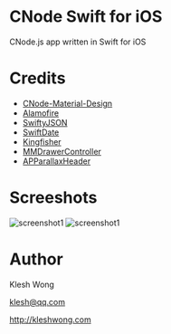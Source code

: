 # CNode Swift for iOS

CNode.js app written in Swift for iOS

# Credits

  * [CNode-Material-Design](https://github.com/TakWolf/CNode-Material-Design)
  * [Alamofire](https://github.com/Alamofire/Alamofire)
  * [SwiftyJSON](https://github.com/SwiftyJSON/SwiftyJSON)
  * [SwiftDate](https://github.com/malcommac/SwiftDate)
  * [Kingfisher](https://github.com/onevcat/Kingfisher)
  * [MMDrawerController](https://github.com/mutualmobile/MMDrawerController)
  * [APParallaxHeader](https://github.com/apping/APParallaxHeader)

# Screeshots

![screenshot1](https://raw.githubusercontent.com/klesh/cnodejs-swift/master/Screenshots/cnode-ios-1.png)
![screenshot1](https://raw.githubusercontent.com/klesh/cnodejs-swift/master/Screenshots/cnode-ios-2.png)

# Author

  Klesh Wong

  klesh@qq.com

  http://kleshwong.com
